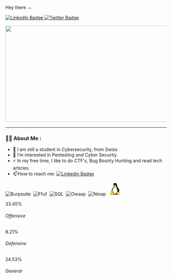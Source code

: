 Hey there *෴*

<div id="badges">
  <a href="https://www.linkedin.com/in/antoni-ottone-29898a237/">
    <img src="https://img.shields.io/badge/LinkedIn-blue?style=for-the-badge&logo=linkedin&logoColor=white" alt="LinkedIn Badge"/>
  </a>
  <a href="https://twitter.com/antoniottone">
    <img src="https://img.shields.io/badge/Twitter-blue?style=for-the-badge&logo=twitter&logoColor=white" alt="Twitter Badge"/>
  </a>
</div>

<img src="https://komarev.com/ghpvc/?username=s4dhead&style=flat-square&color=blue" alt=""/>
</h1>

<div align="center">
  <img src="https://media.giphy.com/media/wwg1suUiTbCY8H8vIA/giphy-downsized-large.gif" width="600" height="300"/>
</div>

---

### 👨‍💻 About Me : 

- :telescope: I am still a student in Cybersecurity, from Swiss
- :seedling: I’m interested in Pentesting and Cyber Security.
- :zap: In my free time, I like to do CTF's, Bug Bounty Hunting and read tech articles.
- :mailbox:How to reach me: [![Linkedin Badge](https://img.shields.io/badge/-s4dhead-blue?style=flat&logo=Linkedin&logoColor=white)](https://www.linkedin.com/in/antoni-ottone-29898a237/)

<div>
  
  <img src="https://www.kali.org/tools/burpsuite/images/burpsuite-logo.svg" title="Burpsuite" alt="Burpsuite" width="40" height="40"/>&nbsp;
  <img src="https://www.kali.org/tools/ffuf/images/ffuf-logo.svg" title="Ffuf" alt="Ffuf" width="40" height="40"/>&nbsp;
  <img src="https://www.svgrepo.com/show/120229/sql.svg" title="SQL" alt="SQL" width="40" height="40"/>&nbsp;
  <img src="https://owasp.org/assets/images/logo.svg" title="Owasp" alt="Owasp" width="40" height="40"/>&nbsp;
  <img src="https://nmap.org/images/sitelogo-nmap.svg" title="Nmap" alt="Nmap" width="40" height="40"/>&nbsp;
  <img src="https://raw.githubusercontent.com/devicons/devicon/master/icons/linux/linux-original.svg" title="Linux" alt="Linux" width="40" height="40"/>
  
</div>

<div class="row">
<div class="col-4 d-flex justify-content-center">
<div>
<div class="red">
<div class="progress">
<div class="inner">
<div class="percent"><span class="redPercent">33.45</span>%</div>
<div class="water redWater" style="top: 75.12%;"></div>
<div class="glare"></div>
</div>
</div>
</div>
<div class="text-center mt-2">
<h6>Offensive</h6>
</div>
</div>
</div>
<div class="col-4 d-flex justify-content-center">
<div>
<div class="blue">
<div class="progress">
<div class="inner">
<div class="percent"><span class="bluePercent">8.21</span>%</div>
<div class="water blueWater" style="top: 91.6%;"></div>
<div class="glare"></div>
</div>
</div>
</div>
<div class="text-center mt-2">
<h6>Defensive</h6>
</div>
</div>
</div>
<div class="col-4 d-flex justify-content-center">
<div>
<div class="green">
<div class="progress">
<div class="inner">
<div class="percent"><span class="greenPercent">24.53</span>%</div>
<div class="water greenWater" style="top: 84.84%;"></div>
<div class="glare"></div>
</div>
</div>
</div>
<div class="text-center mt-2">
<h6>General</h6>
</div>
</div>
</div>
</div>



   
